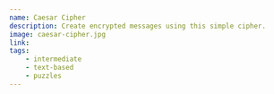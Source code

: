 ```yaml
---
name: Caesar Cipher
description: Create encrypted messages using this simple cipher.
image: caesar-cipher.jpg
link:
tags:
    - intermediate
    - text-based
    - puzzles
---
```

